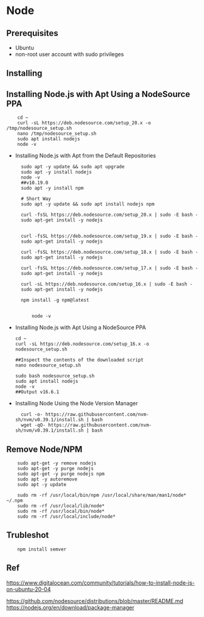 
# Node

## Prerequisites 

- Ubuntu 
- non-root user account with sudo privileges 


##  Installing

## Installing Node.js with Apt Using a NodeSource PPA
        cd ~
        curl -sL https://deb.nodesource.com/setup_20.x -o /tmp/nodesource_setup.sh
        nano /tmp/nodesource_setup.sh
        sudo apt install nodejs
        node -v

        

- Installing Node.js with Apt from the Default Repositories
  
        sudo apt -y update && sudo apt upgrade
        sudo apt -y install nodejs
        node -v
        ##v10.19.0
        sudo apt -y install npm
        
        # Short Way
        sudo apt -y update && sudo apt install nodejs npm 

        curl -fsSL https://deb.nodesource.com/setup_20.x | sudo -E bash -
        sudo apt-get install -y nodejs
  

        curl -fsSL https://deb.nodesource.com/setup_19.x | sudo -E bash -
        sudo apt-get install -y nodejs
  
        curl -fsSL https://deb.nodesource.com/setup_18.x | sudo -E bash -
        sudo apt-get install -y nodejs
        
        curl -fsSL https://deb.nodesource.com/setup_17.x | sudo -E bash -
        sudo apt-get install -y nodejs
        
        curl -sL https://deb.nodesource.com/setup_16.x | sudo -E bash -
        sudo apt-get install -y nodejs

        npm install -g npm@latest
        
 
            node -v


- Installing Node.js with Apt Using a NodeSource PPA

      cd ~
      curl -sL https://deb.nodesource.com/setup_16.x -o nodesource_setup.sh

      ##Inspect the contents of the downloaded script
      nano nodesource_setup.sh

      sudo bash nodesource_setup.sh
      sudo apt install nodejs
      node -v
      ##Output v16.6.1
 
- Installing Node Using the Node Version Manager

        curl -o- https://raw.githubusercontent.com/nvm-sh/nvm/v0.39.1/install.sh | bash
        wget -qO- https://raw.githubusercontent.com/nvm-sh/nvm/v0.39.1/install.sh | bash



##  Remove Node/NPM

        sudo apt-get -y remove nodejs  
        sudo apt-get -y purge nodejs 
        sudo apt-get -y purge nodejs npm
        sudo apt -y autoremove
        sudo apt -y update 
        
        sudo rm -rf /usr/local/bin/npm /usr/local/share/man/man1/node* ~/.npm
        sudo rm -rf /usr/local/lib/node*
        sudo rm -rf /usr/local/bin/node*
        sudo rm -rf /usr/local/include/node*

      



## Trubleshot 

        npm install semver


## Ref

https://www.digitalocean.com/community/tutorials/how-to-install-node-js-on-ubuntu-20-04

https://github.com/nodesource/distributions/blob/master/README.md
https://nodejs.org/en/download/package-manager

